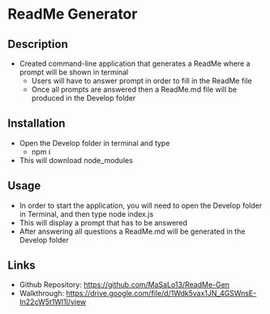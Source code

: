 # ReadMe Generator 

## Description
* Created command-line application that generates a ReadMe where a prompt will be shown in terminal
	- Users will have to answer prompt in order to fill in the ReadMe file
	- Once all prompts are answered then a ReadMe.md file will be produced in the Develop folder
 ## Installation
  * Open the Develop folder in terminal and type 
	- npm i 
* This will download node_modules
## Usage
 * In order to start the application, you will need to open the Develop folder in Terminal, and then type node index.js
 * This will display a prompt that has to be answered 
 * After answering all questions a ReadMe.md will be generated in the Develop folder


## Links
- Github Repository: https://github.com/MaSaLo13/ReadMe-Gen
- Walkthrough: https://drive.google.com/file/d/1Wdk5vax1JN_4GSWnsE-In22cW5t1Wl1l/view


